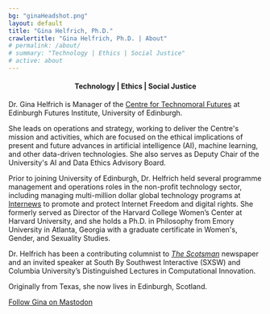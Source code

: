 ```yaml
---
bg: "ginaHeadshot.png"
layout: default
title: "Gina Helfrich, Ph.D."
crawlertitle: "Gina Helfrich, Ph.D. | About"
# permalink: /about/
# summary: "Technology | Ethics | Social Justice"
# active: about
---
```


<h4 align="center">Technology | Ethics | Social Justice</h4>  

Dr. Gina Helfrich is Manager of the [Centre for Technomoral Futures](https://technomoralfutures.uk) at Edinburgh Futures Institute, University of Edinburgh.  

She leads on operations and strategy, working to deliver the Centre's mission and activities, which are focused on the ethical implications of present and future advances in artificial intelligence (AI), machine learning, and other data-driven technologies. She also serves as Deputy Chair of the University's AI and Data Ethics Advisory Board.  

Prior to joining University of Edinburgh, Dr. Helfrich held several programme management and operations roles in the non-profit technology sector, including managing multi-million dollar global technology programs at [Internews](https://globaltech.internews.org/) to promote and protect Internet Freedom and digital rights. She formerly served as Director of the Harvard College Women’s Center at Harvard University, and she holds a Ph.D. in Philosophy from Emory University in Atlanta, Georgia with a graduate certificate in Women's, Gender, and Sexuality Studies.  

Dr. Helfrich has been a contributing columnist to <em>[The Scotsman](https://www.scotsman.com/)</em> newspaper and an invited speaker at South By Southwest Interactive (SXSW) and Columbia University’s Distinguished Lectures in Computational Innovation.  

Originally from Texas, she now lives in Edinburgh, Scotland.

<a rel="me" href="https://techpolicy.social/@ginahelfrich">Follow Gina on Mastodon</a>
  
